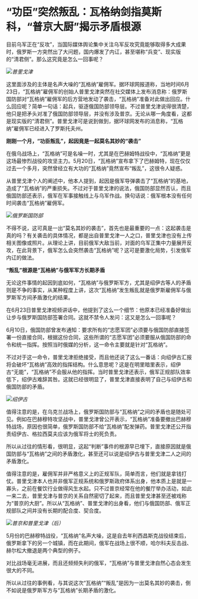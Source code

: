 

# “功臣”突然叛乱：瓦格纳剑指莫斯科，“普京大厨”揭示矛盾根源

目前乌军正在“反攻”，当国际媒体舆论集中关注乌军反攻究竟能够取得多大成果时，俄罗斯一方突然出了大问题，国内爆发了内讧，甚至堪称“兵变”、现实版的“清君侧”。那么这究竟是怎么一回事呢？

![](https://inews.gtimg.com/news_bt/O-FKtdTSwxTA77cjGoPn3CYZ-3yVZQgqThz07ETNzK_MoAA/1000)_普里戈津_

这里面涉及的主体是名声大噪的“瓦格纳”雇佣军。据环球网报道称，当地时间6月23日，“瓦格纳”雇佣军的创始人普里戈津突然在社交媒体上发布消息称：俄罗斯国防部对“瓦格纳”雇佣军的后方营地发动了袭击，“瓦格纳”准备对此做出回应。什么回应呢？简单一句话：起兵，驱逐俄国防部领导层。不过普里戈津说得很清楚，他只是把矛头对准了俄国防部领导层，并没有涉及普京。无论从哪一角度看，这都是现实版的“清君侧”。普里戈津可是说到做到，据环球网发布的消息称，“瓦格纳”雇佣军已经进入了罗斯托夫州。

**刚刚一个月，“功臣叛乱”，起因竟是一起莫名其妙的“袭击”**

在俄乌战场上，“瓦格纳”可是名噪一时，尤其是在巴赫姆特战役中，“瓦格纳”更是这场最惨烈战役的攻坚主力。5月20日，“瓦格纳”宣布拿下了巴赫姆特，现在仅仅过去一个多月，突然曾经立有大功的“瓦格纳”竟然宣布“叛乱”，这很令人疑惑。

从普里戈津个人的阐述中，他本人提到，起因是俄军导弹袭击了“瓦格纳”的基地，造成了“瓦格纳”的严重损失。不过对于普里戈津的说法，俄国防部显然否认，而且俄国防部还表示，俄军在军事接触线上与乌军作战。换句话说：俄军根本没有任何时间袭击“瓦格纳”雇佣军。

![](https://inews.gtimg.com/news_bt/OM1L_1RVPyA7lO6maekMZ0meEaMK5xzN0BPRBEqItWQxQAA/1000)_俄罗斯国防部_

不得不说，这可真是一出“莫名其妙的袭击”，首先也是最重要的一点：这起袭击是真的吗？有关袭击的具体情况，都是出自普里戈津一人之口，普里戈津也没有上传相关图像或照片。从理论上讲，目前俄军大敌当前，对面的乌军正集中力量展开反攻，在此背景下，俄军怎么会突然袭击“瓦格纳”呢？这可是要激化局势，引发俄军内讧的做法。

**“叛乱”根源是“瓦格纳”与俄军军方长期矛盾**

无论这件事情的起因到底如何，“瓦格纳”与俄罗斯军方，尤其是绍伊古等人的矛盾则是不争的事实，从某种程度上讲，这次“瓦格纳”发生叛乱就是俄罗斯雇佣军与俄罗斯军方间矛盾激化的结果。

在6月23日普里戈津视频讲话中，他提到了这么一个细节：他原本已经准备好做出让步与俄罗斯国防部签署合同。这就不禁令人发问：这又是怎么一回事呢？

6月10日，俄国防部曾发布通知：要求所有的“志愿军团”必须要与俄国防部直接签署一份直接合同，根据这份合同，这些所谓的“志愿军团”必须要服从俄国防部的命令和统一指挥。按照当时俄媒的分析，这一命令主要就是针对“瓦格纳”。

不过对于这一命令，普里戈津拒绝接受，而且他还说了这么一番话：向绍伊古汇报将会破坏“瓦格纳”高效的指挥结构。什么意思呢？这是在明里暗里表示，绍伊古“无能”，“瓦格纳”不会服从他的指挥。当时普里戈津还表示，俄军正规部队效率低下，绍伊古难辞其咎。这就已经很明显了，普里戈津直接表明了自己与绍伊古和俄国防部的矛盾。

![](https://inews.gtimg.com/news_bt/O7lGzeq2Im76-U7mnGF2ddJyH5hGe9nBIKBJD2cdFuE0oAA/1000)_绍伊古_

值得注意的是，在乌克兰战场上，俄罗斯国防部与“瓦格纳”之间的矛盾也是随处可见。例如在巴赫穆特攻坚战中，普里戈津曾公开表示，“瓦格纳”准备要撤出巴赫穆特战场，原因也很简单，俄罗斯国防部不给“瓦格纳”配发弹药。普里戈津还公开指责绍伊古、格拉西莫夫应该为俄军将士的死负责。

所以从过往的情形看，很明显，这起“判断”事件的根源早已埋下，直接原因就是俄国防部与“瓦格纳”之间的矛盾激化，甚至还可以说是绍伊古与普里戈津二人之间的矛盾激化。

值得注意的是，雇佣军并非严格意义上的正规军队，简单而言，他们就是拿钱打仗。普里戈津本人也并非俄军正规系统和俄罗斯政府体系出身，他本质上是就是一寡头，之前在餐饮行业做得风生水起。只不过普京经常在他的餐厅举办活动，如此一来二去，普里戈津与普京的关系自然密切了起来，而且普里戈津甚至还被戏称为“普京的大厨”。所以从“瓦格纳”、普里戈津的出身看，他们与俄国防部、俄军正规部队之间并没有长期的配合度、契合度。

![](https://inews.gtimg.com/news_bt/Omw4pclo0Gp4178rfGDKfAuzGxj9wBrCJM1QiHjtfyFIwAA/1000)_普京和普里戈津（后）_

5月份的巴赫穆特战役，“瓦格纳”名声大噪，这是自去年利西昌斯克战役结束后，俄罗斯拿下的另一个城镇，而在此期间，俄军在战场上很不顺，哈尔科夫反击战、赫尔松大撤退是两个典型的例子。

对比战场毫无进展，而且还频频失利的俄军，“瓦格纳”与普里戈津自然心态会发生很大的不同。

所以从过往的事例看，与其说这次“瓦格纳”“叛乱”是因为一出莫名其妙的袭击，倒不如说是俄罗斯军方与“瓦格纳”长期矛盾的激化。

